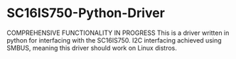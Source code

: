 # SC16IS750-Python-Driver
COMPREHENSIVE FUNCTIONALITY IN PROGRESS This is a driver written in python for interfacing with the SC16IS750. I2C interfacing achieved using SMBUS, meaning this driver should work on Linux distros.
